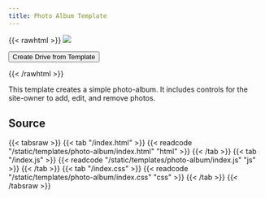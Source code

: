 ```yaml
---
title: Photo Album Template
---
```


{{< rawhtml >}}
<img class="template-thumb" src="/templates/photo-album.png">

<button class="create-drive">Create Drive from Template</button>

<script>
  const TEMPLATE_ROOT = '/templates/photo-album'
  const TEMPLATE_TITLE = 'My Photo Album'
  window.TEMPLATE_FILES = [
    '/index.html',
    '/index.js',
    '/index.css'
  ]
</script>
<script src="/templates/index.js"></script>
{{< /rawhtml >}}

This template creates a simple photo-album. It includes controls for the site-owner to add, edit, and remove photos.

## Source

{{< tabsraw >}}
{{< tab "/index.html" >}}
{{< readcode "/static/templates/photo-album/index.html" "html" >}}
{{< /tab >}}
{{< tab "/index.js" >}}
{{< readcode "/static/templates/photo-album/index.js" "js" >}}
{{< /tab >}}
{{< tab "/index.css" >}}
{{< readcode "/static/templates/photo-album/index.css" "css" >}}
{{< /tab >}}
{{< /tabsraw >}}